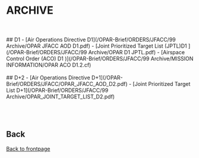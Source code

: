 # ARCHIVE


<br>
<br>
## D1
- [Air Operations Directive D1](/OPAR-Brief/ORDERS/JFACC/99 Archive/OPAR JFACC AOD D1.pdf)
- [Joint Prioritized Target List (JPTL)D1 ](/OPAR-Brief/ORDERS/JFACC/99 Archive/OPAR D1 JPTL.pdf)
- [Airspace Control Order (ACO) D1 )](/OPAR-Brief/ORDERS/JFACC/99 Archive/MISSION INFORMATION/OPAR ACO D1.2.cf)
<br>
<br>
## D+2
- [Air Operations Directive D+1](/OPAR-Brief/ORDERS/JFACC/OPAR_JFACC_AOD_D2.pdf)
- [Joint Prioritized Target List D+1](/OPAR-Brief/ORDERS/JFACC/99 Archive/OPAR_JOINT_TARGET_LIST_D2.pdf)
<br>
<br>
<br>
<br>


## Back
[Back to frontpage](https://132nd-vwing.github.io/OPAR-Brief/)